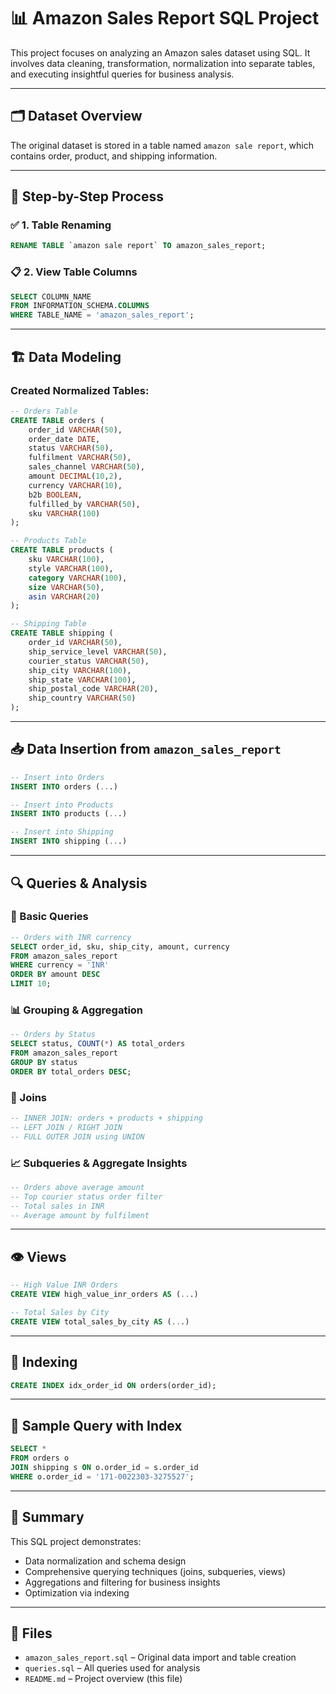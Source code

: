 
# 📊 Amazon Sales Report SQL Project

This project focuses on analyzing an Amazon sales dataset using SQL. It involves data cleaning, transformation, normalization into separate tables, and executing insightful queries for business analysis.

---

## 🗂️ Dataset Overview

The original dataset is stored in a table named `amazon sale report`, which contains order, product, and shipping information.

---

## 🔧 Step-by-Step Process

### ✅ 1. Table Renaming
```sql
RENAME TABLE `amazon sale report` TO amazon_sales_report;
```

### 📋 2. View Table Columns
```sql
SELECT COLUMN_NAME
FROM INFORMATION_SCHEMA.COLUMNS
WHERE TABLE_NAME = 'amazon_sales_report';
```

---

## 🏗️ Data Modeling

### Created Normalized Tables:
```sql
-- Orders Table
CREATE TABLE orders (
    order_id VARCHAR(50),
    order_date DATE,
    status VARCHAR(50),
    fulfilment VARCHAR(50),
    sales_channel VARCHAR(50),
    amount DECIMAL(10,2),
    currency VARCHAR(10),
    b2b BOOLEAN,
    fulfilled_by VARCHAR(50),
    sku VARCHAR(100)
);

-- Products Table
CREATE TABLE products (
    sku VARCHAR(100),
    style VARCHAR(100),
    category VARCHAR(100),
    size VARCHAR(50),
    asin VARCHAR(20)
);

-- Shipping Table
CREATE TABLE shipping (
    order_id VARCHAR(50),
    ship_service_level VARCHAR(50),
    courier_status VARCHAR(50),
    ship_city VARCHAR(100),
    ship_state VARCHAR(100),
    ship_postal_code VARCHAR(20),
    ship_country VARCHAR(50)
);
```

---

## 📥 Data Insertion from `amazon_sales_report`
```sql
-- Insert into Orders
INSERT INTO orders (...)

-- Insert into Products
INSERT INTO products (...)

-- Insert into Shipping
INSERT INTO shipping (...)
```

---

## 🔍 Queries & Analysis

### 🎯 Basic Queries
```sql
-- Orders with INR currency
SELECT order_id, sku, ship_city, amount, currency
FROM amazon_sales_report
WHERE currency = 'INR'
ORDER BY amount DESC
LIMIT 10;
```

### 📊 Grouping & Aggregation
```sql
-- Orders by Status
SELECT status, COUNT(*) AS total_orders
FROM amazon_sales_report
GROUP BY status
ORDER BY total_orders DESC;
```

### 🤝 Joins
```sql
-- INNER JOIN: orders + products + shipping
-- LEFT JOIN / RIGHT JOIN
-- FULL OUTER JOIN using UNION
```

### 📈 Subqueries & Aggregate Insights
```sql
-- Orders above average amount
-- Top courier status order filter
-- Total sales in INR
-- Average amount by fulfilment
```

---

## 👁️ Views

```sql
-- High Value INR Orders
CREATE VIEW high_value_inr_orders AS (...)

-- Total Sales by City
CREATE VIEW total_sales_by_city AS (...)
```

---

## 🚀 Indexing
```sql
CREATE INDEX idx_order_id ON orders(order_id);
```

---

## 🔎 Sample Query with Index
```sql
SELECT *
FROM orders o
JOIN shipping s ON o.order_id = s.order_id
WHERE o.order_id = '171-0022303-3275527';
```

---

## 📌 Summary

This SQL project demonstrates:
- Data normalization and schema design
- Comprehensive querying techniques (joins, subqueries, views)
- Aggregations and filtering for business insights
- Optimization via indexing

---

## 📁 Files

- `amazon_sales_report.sql` – Original data import and table creation
- `queries.sql` – All queries used for analysis
- `README.md` – Project overview (this file)

